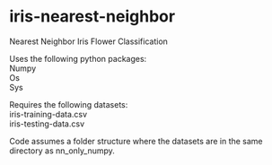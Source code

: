 # iris-nearest-neighbor
Nearest Neighbor Iris Flower Classification

Uses the following python packages:\
Numpy\
Os\
Sys

Requires the following datasets:\
iris-training-data.csv\
iris-testing-data.csv

Code assumes a folder structure where the datasets are in the same directory as nn_only_numpy.
